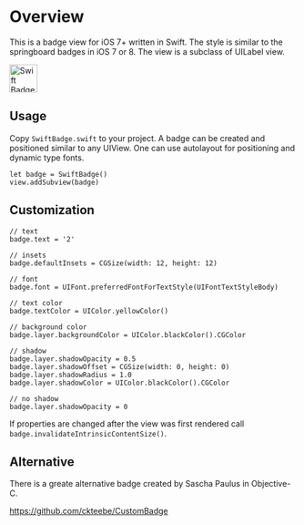 # Overview

This is a badge view for iOS 7+ written in Swift. The style is similar to the springboard badges in iOS 7 or 8.
The view is a subclass of UILabel view.

<img src='https://dl.dropboxusercontent.com/u/11143285/bikeexchange/github_images/swift-badge.png' height='49' alt='Swift Badge'>

## Usage

Copy `SwiftBadge.swift` to your project. A badge can be created and positioned similar to any UIView.
One can use autolayout for positioning and dynamic type fonts.

```
let badge = SwiftBadge()
view.addSubview(badge)
```

## Customization

```
// text
badge.text = '2'

// insets
badge.defaultInsets = CGSize(width: 12, height: 12)

// font
badge.font = UIFont.preferredFontForTextStyle(UIFontTextStyleBody)

// text color
badge.textColor = UIColor.yellowColor()

// background color
badge.layer.backgroundColor = UIColor.blackColor().CGColor

// shadow
badge.layer.shadowOpacity = 0.5
badge.layer.shadowOffset = CGSize(width: 0, height: 0)
badge.layer.shadowRadius = 1.0
badge.layer.shadowColor = UIColor.blackColor().CGColor

// no shadow
badge.layer.shadowOpacity = 0
```

If properties are changed after the view was first rendered call `badge.invalidateIntrinsicContentSize()`.

## Alternative

There is a greate alternative badge created by Sascha Paulus in Objective-C.

https://github.com/ckteebe/CustomBadge

